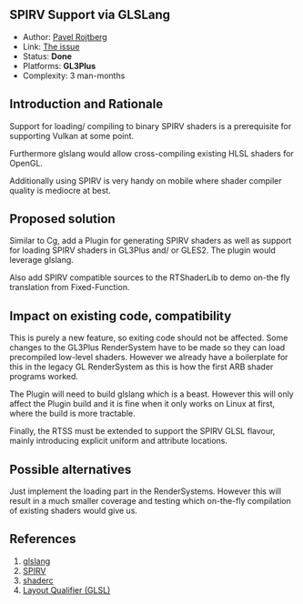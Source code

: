 ## SPIRV Support via GLSLang

* Author: [Pavel Rojtberg](https://github.com/paroj)
* Link: [The issue](https://github.com/OGRECave/evolution/issues/2)
* Status: **Done**
* Platforms: **GL3Plus**
* Complexity: 3 man-months

## Introduction and Rationale

Support for loading/ compiling to binary SPIRV shaders is a prerequisite for supporting Vulkan at some point.

Furthermore glslang would allow cross-compiling existing HLSL shaders for OpenGL.

Additionally using SPIRV is very handy on mobile where shader compiler quality is mediocre at best.

## Proposed solution

Similar to Cg, add a Plugin for generating SPIRV shaders as well as support for loading SPIRV shaders in GL3Plus and/ or GLES2. The plugin would leverage glslang. 

Also add SPIRV compatible sources to the RTShaderLib to demo on-the fly translation from Fixed-Function.

## Impact on existing code, compatibility

This is purely a new feature, so exiting code should not be affected. Some changes to the GL3Plus RenderSystem have to be made so they can load precompiled low-level shaders.
However we already have a boilerplate for this in the legacy GL RenderSystem as this is how the first ARB shader programs worked.

The Plugin will need to build glslang which is a beast. However this will only affect the Plugin build and it is fine when it only works on Linux at first, where the build is more tractable.

Finally, the RTSS must be extended to support the SPIRV GLSL flavour, mainly introducing explicit uniform and attribute locations.

## Possible alternatives

Just implement the loading part in the RenderSystems. However this will result in a much smaller coverage and testing which on-the-fly compilation of existing shaders would give us.

## References

1. [glslang](https://github.com/KhronosGroup/glslang)
2. [SPIRV](https://www.khronos.org/registry/spir-v/)
3. [shaderc](https://github.com/google/shaderc)
4. [Layout Qualifier (GLSL)](https://www.khronos.org/opengl/wiki/Layout_Qualifier_(GLSL)#Explicit_uniform_location)
